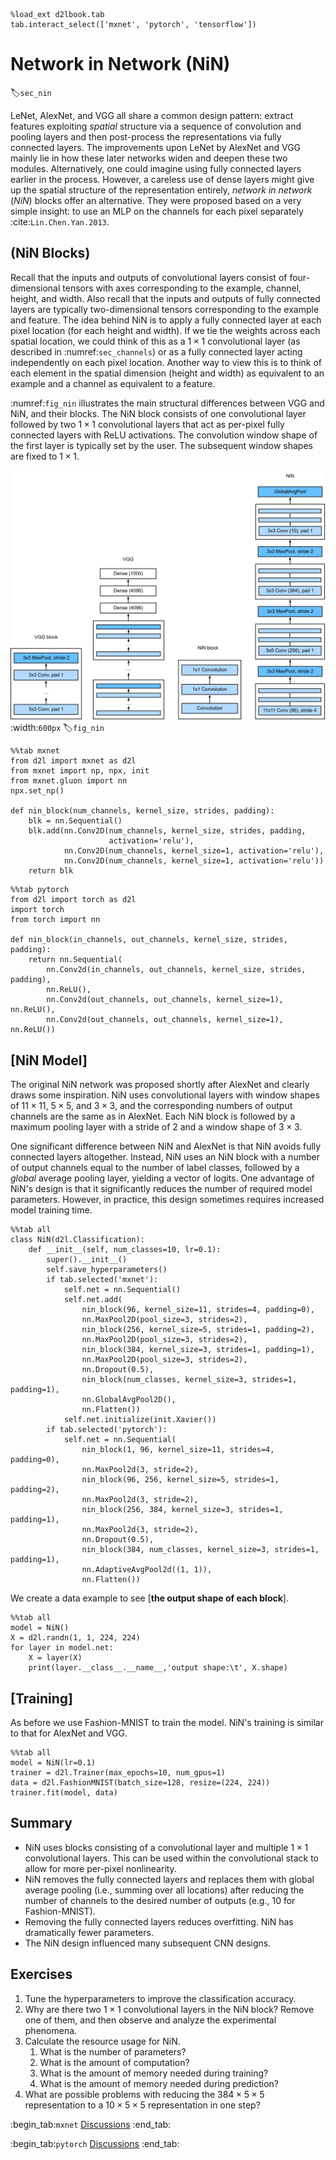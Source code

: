 ```{.python .input}
%load_ext d2lbook.tab
tab.interact_select(['mxnet', 'pytorch', 'tensorflow'])
```

# Network in Network (NiN)
:label:`sec_nin`

LeNet, AlexNet, and VGG all share a common design pattern:
extract features exploiting *spatial* structure
via a sequence of convolution and pooling layers
and then post-process the representations via fully connected layers.
The improvements upon LeNet by AlexNet and VGG mainly lie
in how these later networks widen and deepen these two modules.
Alternatively, one could imagine using fully connected layers
earlier in the process.
However, a careless use of dense layers might give up the
spatial structure of the representation entirely,
*network in network* (*NiN*) blocks offer an alternative.
They were proposed based on a very simple insight:
to use an MLP on the channels for each pixel separately :cite:`Lin.Chen.Yan.2013`.


## (**NiN Blocks**)

Recall that the inputs and outputs of convolutional layers
consist of four-dimensional tensors with axes
corresponding to the example, channel, height, and width.
Also recall that the inputs and outputs of fully connected layers
are typically two-dimensional tensors corresponding to the example and feature.
The idea behind NiN is to apply a fully connected layer
at each pixel location (for each height and  width).
If we tie the weights across each spatial location,
we could think of this as a $1\times 1$ convolutional layer
(as described in :numref:`sec_channels`)
or as a fully connected layer acting independently on each pixel location.
Another way to view this is to think of each element in the spatial dimension
(height and width) as equivalent to an example
and a channel as equivalent to a feature.

:numref:`fig_nin` illustrates the main structural differences
between VGG and NiN, and their blocks.
The NiN block consists of one convolutional layer
followed by two $1\times 1$ convolutional layers that act as
per-pixel fully connected layers with ReLU activations.
The convolution window shape of the first layer is typically set by the user.
The subsequent window shapes are fixed to $1 \times 1$.

![Comparing architectures of VGG and NiN, and their blocks.](../img/nin.svg)
:width:`600px`
:label:`fig_nin`

```{.python .input}
%%tab mxnet
from d2l import mxnet as d2l
from mxnet import np, npx, init
from mxnet.gluon import nn
npx.set_np()

def nin_block(num_channels, kernel_size, strides, padding):
    blk = nn.Sequential()
    blk.add(nn.Conv2D(num_channels, kernel_size, strides, padding,
                      activation='relu'),
            nn.Conv2D(num_channels, kernel_size=1, activation='relu'),
            nn.Conv2D(num_channels, kernel_size=1, activation='relu'))
    return blk
```

```{.python .input}
%%tab pytorch
from d2l import torch as d2l
import torch
from torch import nn

def nin_block(in_channels, out_channels, kernel_size, strides, padding):
    return nn.Sequential(
        nn.Conv2d(in_channels, out_channels, kernel_size, strides, padding),
        nn.ReLU(),
        nn.Conv2d(out_channels, out_channels, kernel_size=1), nn.ReLU(),
        nn.Conv2d(out_channels, out_channels, kernel_size=1), nn.ReLU())
```

## [**NiN Model**]

The original NiN network was proposed shortly after AlexNet
and clearly draws some inspiration.
NiN uses convolutional layers with window shapes
of $11\times 11$, $5\times 5$, and $3\times 3$,
and the corresponding numbers of output channels are the same as in AlexNet. Each NiN block is followed by a maximum pooling layer
with a stride of 2 and a window shape of $3\times 3$.

One significant difference between NiN and AlexNet
is that NiN avoids fully connected layers altogether.
Instead, NiN uses an NiN block with a number of output channels equal to the number of label classes, followed by a *global* average pooling layer,
yielding a vector of logits.
One advantage of NiN's design is that it significantly
reduces the number of required model parameters.
However, in practice, this design sometimes requires
increased model training time.

```{.python .input}
%%tab all
class NiN(d2l.Classification):
    def __init__(self, num_classes=10, lr=0.1):
        super().__init__()
        self.save_hyperparameters()
        if tab.selected('mxnet'):
            self.net = nn.Sequential()
            self.net.add(
                nin_block(96, kernel_size=11, strides=4, padding=0),
                nn.MaxPool2D(pool_size=3, strides=2),
                nin_block(256, kernel_size=5, strides=1, padding=2),
                nn.MaxPool2D(pool_size=3, strides=2),
                nin_block(384, kernel_size=3, strides=1, padding=1),
                nn.MaxPool2D(pool_size=3, strides=2),
                nn.Dropout(0.5),
                nin_block(num_classes, kernel_size=3, strides=1, padding=1),
                nn.GlobalAvgPool2D(),
                nn.Flatten())
            self.net.initialize(init.Xavier())
        if tab.selected('pytorch'):
            self.net = nn.Sequential(
                nin_block(1, 96, kernel_size=11, strides=4, padding=0),
                nn.MaxPool2d(3, stride=2),
                nin_block(96, 256, kernel_size=5, strides=1, padding=2),
                nn.MaxPool2d(3, stride=2),
                nin_block(256, 384, kernel_size=3, strides=1, padding=1),
                nn.MaxPool2d(3, stride=2),
                nn.Dropout(0.5),
                nin_block(384, num_classes, kernel_size=3, strides=1, padding=1),
                nn.AdaptiveAvgPool2d((1, 1)),
                nn.Flatten())
```

We create a data example to see [**the output shape of each block**].

```{.python .input}
%%tab all
model = NiN()
X = d2l.randn(1, 1, 224, 224)
for layer in model.net:
    X = layer(X)
    print(layer.__class__.__name__,'output shape:\t', X.shape)
```

## [**Training**]

As before we use Fashion-MNIST to train the model.
NiN's training is similar to that for AlexNet and VGG.

```{.python .input}
%%tab all
model = NiN(lr=0.1)
trainer = d2l.Trainer(max_epochs=10, num_gpus=1)
data = d2l.FashionMNIST(batch_size=128, resize=(224, 224))
trainer.fit(model, data)
```

## Summary

* NiN uses blocks consisting of a convolutional layer and multiple $1\times 1$ convolutional layers. This can be used within the convolutional stack to allow for more per-pixel nonlinearity.
* NiN removes the fully connected layers and replaces them with global average pooling (i.e., summing over all locations) after reducing the number of channels to the desired number of outputs (e.g., 10 for Fashion-MNIST).
* Removing the fully connected layers reduces overfitting. NiN has dramatically fewer parameters.
* The NiN design influenced many subsequent CNN designs.

## Exercises

1. Tune the hyperparameters to improve the classification accuracy.
1. Why are there two $1\times 1$ convolutional layers in the NiN block? Remove one of them, and then observe and analyze the experimental phenomena.
1. Calculate the resource usage for NiN.
    1. What is the number of parameters?
    1. What is the amount of computation?
    1. What is the amount of memory needed during training?
    1. What is the amount of memory needed during prediction?
1. What are possible problems with reducing the $384 \times 5 \times 5$ representation to a $10 \times 5 \times 5$ representation in one step?

:begin_tab:`mxnet`
[Discussions](https://discuss.d2l.ai/t/79)
:end_tab:

:begin_tab:`pytorch`
[Discussions](https://discuss.d2l.ai/t/80)
:end_tab:
